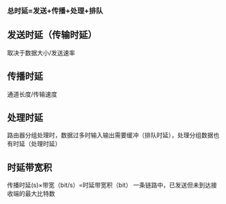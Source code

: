 


### 总时延=发送+传播+处理+排队

## 发送时延（传输时延）
取决于数据大小/发送速率
## 传播时延
通道长度/传输速度
## 处理时延
路由器分组处理时，数据过多时输入输出需要缓冲（排队时延），处理分组数据也有时延（处理时延）

## 时延带宽积
传播时延(s)×带宽（bit/s）=时延带宽积（bit）
一条链路中，已发送但未到达接收端的最大比特数
<!--stackedit_data:
eyJoaXN0b3J5IjpbLTEyMzcyOTUxNDYsMTQzNDg4MjAzOV19
-->
